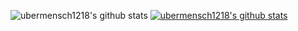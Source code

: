 ![ubermensch1218's github stats](https://github-readme-stats.vercel.app/api?username=ubermensch1218&show_icons=true)
[![ubermensch1218's github stats](https://github-readme-stats.vercel.app/api/top-langs/?username=ubermensch1218&show_icons=true&hide_border=true&title_color=004386&icon_color=004386&layout=compact)](https://github.com/ubermensch1218)
